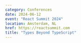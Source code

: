```yaml
---
category: Conferences
date: 2024-06-12
event: "React Summit 2024"
location: Amsterdam, NL
href: https://reactsummit.com
title: "Types Beyond TypeScript"
---
```

